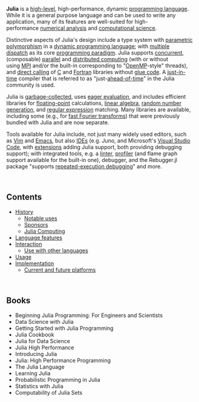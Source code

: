 <p><strong>Julia</strong>&nbsp;is a&nbsp;<a title="High-level programming language" href="https://en.wikipedia.org/wiki/High-level_programming_language">high-level</a>, high-performance, dynamic&nbsp;<a title="Programming language" href="https://en.wikipedia.org/wiki/Programming_language">programming language</a>. While it is a general purpose language and can be used to write any application, many of its features are well-suited for high-performance&nbsp;<a title="Numerical analysis" href="https://en.wikipedia.org/wiki/Numerical_analysis">numerical analysis</a>&nbsp;and&nbsp;<a title="Computational science" href="https://en.wikipedia.org/wiki/Computational_science">computational science</a>.<sup id="cite_ref-17" class="reference"></sup></p>
<p>Distinctive aspects of Julia's design include a type system with&nbsp;<a title="Parametric polymorphism" href="https://en.wikipedia.org/wiki/Parametric_polymorphism">parametric polymorphism</a>&nbsp;in a&nbsp;<a title="Dynamic programming language" href="https://en.wikipedia.org/wiki/Dynamic_programming_language">dynamic programming language</a>; with&nbsp;<a title="Multiple dispatch" href="https://en.wikipedia.org/wiki/Multiple_dispatch">multiple dispatch</a>&nbsp;as its core&nbsp;<a title="Programming paradigm" href="https://en.wikipedia.org/wiki/Programming_paradigm">programming paradigm</a>. Julia supports&nbsp;<a title="Concurrent computing" href="https://en.wikipedia.org/wiki/Concurrent_computing">concurrent</a>, (composable)&nbsp;<a title="Parallel computing" href="https://en.wikipedia.org/wiki/Parallel_computing">parallel</a>&nbsp;and&nbsp;<a title="Distributed computing" href="https://en.wikipedia.org/wiki/Distributed_computing">distributed computing</a>&nbsp;(with or without using&nbsp;<a title="Message Passing Interface" href="https://en.wikipedia.org/wiki/Message_Passing_Interface">MPI</a>&nbsp;and/or the built-in corresponding&nbsp;to "<a title="OpenMP" href="https://en.wikipedia.org/wiki/OpenMP">OpenMP</a>-style" threads), and&nbsp;<a title="Foreign function interface" href="https://en.wikipedia.org/wiki/Foreign_function_interface">direct calling</a>&nbsp;of&nbsp;<a title="C (programming language)" href="https://en.wikipedia.org/wiki/C_(programming_language)">C</a>&nbsp;and&nbsp;<a title="Fortran" href="https://en.wikipedia.org/wiki/Fortran">Fortran</a>&nbsp;libraries without&nbsp;<a title="Adapter pattern" href="https://en.wikipedia.org/wiki/Adapter_pattern#gluecode">glue code</a>. A&nbsp;<a title="Just-in-time compilation" href="https://en.wikipedia.org/wiki/Just-in-time_compilation">just-in-time</a>&nbsp;compiler that is referred to as "just-<a title="Ahead-of-time compilation" href="https://en.wikipedia.org/wiki/Ahead-of-time_compilation">ahead-of-time</a>"&nbsp;in the Julia community is used.</p>
<p>Julia is&nbsp;<a title="Garbage collection (computer science)" href="https://en.wikipedia.org/wiki/Garbage_collection_(computer_science)">garbage-collected</a>,&nbsp;uses&nbsp;<a title="Eager evaluation" href="https://en.wikipedia.org/wiki/Eager_evaluation">eager evaluation</a>, and includes efficient libraries for&nbsp;<a class="mw-redirect" title="Floating-point" href="https://en.wikipedia.org/wiki/Floating-point">floating-point</a>&nbsp;calculations,&nbsp;<a title="Linear algebra" href="https://en.wikipedia.org/wiki/Linear_algebra">linear algebra</a>,&nbsp;<a title="Random number generation" href="https://en.wikipedia.org/wiki/Random_number_generation">random number generation</a>, and&nbsp;<a title="Regular expression" href="https://en.wikipedia.org/wiki/Regular_expression">regular expression</a>&nbsp;matching. Many libraries are available, including some (e.g., for&nbsp;<a title="Fast Fourier transform" href="https://en.wikipedia.org/wiki/Fast_Fourier_transform">fast Fourier transforms</a>) that were previously bundled with Julia and are now separate.</p>
<p>Tools available for Julia include, not just many widely used editors, such as&nbsp;<a title="Vim (text editor)" href="https://en.wikipedia.org/wiki/Vim_(text_editor)">Vim</a>&nbsp;and&nbsp;<a title="Emacs" href="https://en.wikipedia.org/wiki/Emacs">Emacs</a>, but also&nbsp;<a title="Integrated development environment" href="https://en.wikipedia.org/wiki/Integrated_development_environment">IDEs</a>&nbsp;(e.g. Juno, and Microsoft's&nbsp;<a title="Visual Studio Code" href="https://en.wikipedia.org/wiki/Visual_Studio_Code">Visual Studio Code</a>, with&nbsp;<a title="Plug-in (computing)" href="https://en.wikipedia.org/wiki/Plug-in_(computing)">extensions</a>&nbsp;adding Julia support, both providing debugging support); with integrated tools, e.g. a&nbsp;<a title="Lint (software)" href="https://en.wikipedia.org/wiki/Lint_(software)">linter</a>,&nbsp;<a title="Profiling (computer programming)" href="https://en.wikipedia.org/wiki/Profiling_(computer_programming)">profiler</a>&nbsp;(and flame graph support available&nbsp;for the built-in one), debugger,&nbsp;and the Rebugger.jl package "supports&nbsp;<a title="Interactive programming" href="https://en.wikipedia.org/wiki/Interactive_programming">repeated-execution debugging</a>"&nbsp;and more.</p>

</br>


<div class="toctitle" dir="ltr" lang="en">
<h2 id="mw-toc-heading">Contents</h2>
<label class="toctogglelabel" for="toctogglecheckbox"></label></div>
<ul>
<li class="toclevel-1 tocsection-1"><a href="#History"><span class="toctext">History</span></a>
<ul>
<li class="toclevel-2 tocsection-2"><a href="#Notable_uses"><span class="toctext">Notable uses</span></a></li>
<li class="toclevel-2 tocsection-3"><a href="#Sponsors"><span class="toctext">Sponsors</span></a></li>
<li class="toclevel-2 tocsection-4"><a href="#Julia_Computing"><span class="toctext">Julia Computing</span></a></li>
</ul>
</li>
<li class="toclevel-1 tocsection-5"><a href="#Language_features"><span class="toctext">Language features</span></a></li>
<li class="toclevel-1 tocsection-6"><a href="#Interaction"><span class="toctext">Interaction</span></a>
<ul>
<li class="toclevel-2 tocsection-7"><a href="#Use_with_other_languages"><span class="toctext">Use with other languages</span></a></li>
</ul>
</li>
<li class="toclevel-1 tocsection-8"><a href="#Usage"><span class="toctext">Usage</span></a></li>
<li class="toclevel-1 tocsection-9"><a href="#Implementation"><span class="toctext">Implementation</span></a>
<ul>
<li class="toclevel-2 tocsection-10"><a href="#Current_and_future_platforms"><span class="toctext">Current and future platforms</span></a></li>
</ul>
</li>
</ul>








</br>



<h2 id= "Books">Books </h2>




<ul>
                <li><a target="_blank" href="https://github.com/manjunath5496/Julia-Programming-Books/blob/master/jul(1).pdf" style="text-decoration:none;">Beginning Julia Programming: For Engineers and Scientists  </a></li>
                <li><a target="_blank" href="https://github.com/manjunath5496/Julia-Programming-Books/blob/master/jul(2).pdf" style="text-decoration:none;">Data Science with Julia</a></li>
                <li><a target="_blank" href="https://github.com/manjunath5496/Julia-Programming-Books/blob/master/jul(3).pdf" style="text-decoration:none;">Getting Started with Julia Programming</a></li>
                <li><a target="_blank" href="https://github.com/manjunath5496/Julia-Programming-Books/blob/master/jul(4).pdf" style="text-decoration:none;">Julia Cookbook</a></li>
                <li><a target="_blank" href="https://github.com/manjunath5496/Julia-Programming-Books/blob/master/jul(5).pdf" style="text-decoration:none;">Julia for Data Science</a></li>
                <li><a target="_blank" href="https://github.com/manjunath5496/Julia-Programming-Books/blob/master/jul(6).pdf" style="text-decoration:none;">Julia High Performance</a></li>
                <li><a target="_blank" href="https://github.com/manjunath5496/Julia-Programming-Books/blob/master/jul(7).pdf" style="text-decoration:none;">Introducing Julia</a></li>
                <li><a target="_blank" href="https://github.com/manjunath5496/Julia-Programming-Books/blob/master/jul(8).pdf" style="text-decoration:none;">Julia: High Performance Programming</a></li>
                <li><a target="_blank" href="https://github.com/manjunath5496/Julia-Programming-Books/blob/master/jul(9).pdf" style="text-decoration:none;">The Julia Language</a></li>

 <li><a target="_blank" href="https://github.com/manjunath5496/Julia-Programming-Books/blob/master/jul(11).pdf" style="text-decoration:none;"> Learning Julia </a></li>
                <li><a target="_blank" href="https://github.com/manjunath5496/Julia-Programming-Books/blob/master/jul(12).pdf" style="text-decoration:none;">Probabilistic Programming in Julia</a></li>
                <li><a target="_blank" href="https://github.com/manjunath5496/Julia-Programming-Books/blob/master/jul(13).pdf" style="text-decoration:none;">Statistics with Julia</a></li>
                <li><a target="_blank" href="https://github.com/manjunath5496/Julia-Programming-Books/blob/master/jul(14).pdf" style="text-decoration:none;">Computability of Julia Sets</a></li>
                
	
	
	
</ul>
